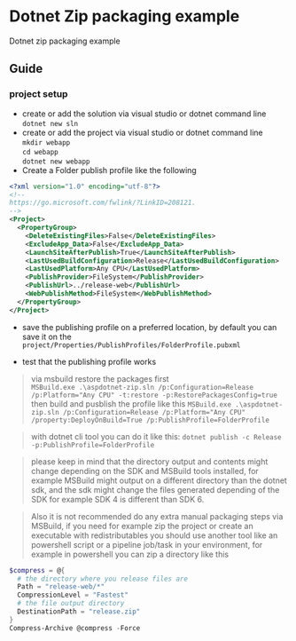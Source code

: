 # Dotnet Zip packaging example

Dotnet zip packaging example

## Guide

### project setup

- create or add the solution via visual studio or dotnet command line  
`dotnet new sln`
- create or add the project via visual studio or dotnet command line  
`mkdir webapp`  
`cd webapp`  
`dotnet new webapp`
- Create a Folder publish profile like the following
```xml
<?xml version="1.0" encoding="utf-8"?>
<!--
https://go.microsoft.com/fwlink/?LinkID=208121.
-->
<Project>
  <PropertyGroup>
    <DeleteExistingFiles>False</DeleteExistingFiles>
    <ExcludeApp_Data>False</ExcludeApp_Data>
    <LaunchSiteAfterPublish>True</LaunchSiteAfterPublish>
    <LastUsedBuildConfiguration>Release</LastUsedBuildConfiguration>
    <LastUsedPlatform>Any CPU</LastUsedPlatform>
    <PublishProvider>FileSystem</PublishProvider>
    <PublishUrl>../release-web</PublishUrl>
    <WebPublishMethod>FileSystem</WebPublishMethod>
  </PropertyGroup>
</Project>
```
- save the publishing profile on a preferred location, by default you can save it on the `project/Properties/PublishProfiles/FolderProfile.pubxml`

- test that the publishing profile works
> via msbuild restore the packages first  
`MSBuild.exe .\aspdotnet-zip.sln /p:Configuration=Release /p:Platform="Any CPU" -t:restore -p:RestorePackagesConfig=true`  
then build and pusblish the profile like this
`MSBuild.exe .\aspdotnet-zip.sln /p:Configuration=Release /p:Platform="Any CPU" /property:DeployOnBuild=True /p:PublishProfile=FolderProfile`

> with dotnet cli tool you can do it like this:
`dotnet publish -c Release -p:PublishProfile=FolderProfile`

> please keep in mind that the directory output and contents might change depending on the SDK and MSBuild tools installed, for example MSBuild might output on a different directory than the dotnet sdk, and the sdk might change the files generated depending of the SDK for example SDK 4 is different than SDK 6. 

> Also it is not recommended do any extra manual packaging steps via MSBuild, if you need for example zip the project or create an executable with redistributables you should use another tool like an powershell script or a pipeline job/task in your environment, for example in powershell you can zip a directory like this
```powershell
$compress = @{
  # the directory where you release files are
  Path = "release-web/*"
  CompressionLevel = "Fastest"
  # the file output directory 
  DestinationPath = "release.zip"
}
Compress-Archive @compress -Force
```
